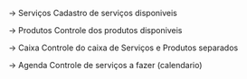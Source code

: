 -> Serviços 
    Cadastro de serviços disponiveis

-> Produtos
    Controle dos produtos disponiveis

-> Caixa
    Controle do caixa de Serviços e Produtos separados

-> Agenda
    Controle de serviços a fazer (calendario)